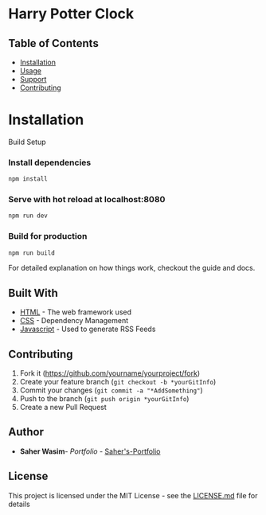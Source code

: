 # Harry Potter Clock
## Table of Contents

- [Installation](#installation)
- [Usage](#usage)
- [Support](#support)
- [Contributing](#contributing)

# Installation

Build Setup

### Install dependencies
```sh
npm install
```
### Serve with hot reload at localhost:8080
```sh
npm run dev
```
### Build for production
```sh
npm run build
```

For detailed explanation on how things work, checkout the guide and docs.
## Built With

* [HTML](http://www.dropwizard.io/1.0.2/docs/) - The web framework used
* [CSS](https://maven.apache.org/) - Dependency Management
* [Javascript](https://rometools.github.io/rome/) - Used to generate RSS Feeds


## Contributing

1. Fork it (<https://github.com/yourname/yourproject/fork>)
2. Create your feature branch (`git checkout -b *yourGitInfo`)
3. Commit your changes (`git commit -a "*AddSomething"`)
4. Push to the branch (`git push origin *yourGitInfo`)
5. Create a new Pull Request

## Author

* **Saher Wasim**- *Portfolio* - [Saher's-Portfolio](http://www.saherwasim.com)


## License

This project is licensed under the MIT License - see the [LICENSE.md](LICENSE.md) file for details
